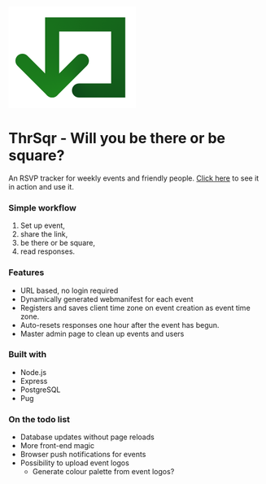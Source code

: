 ![ThrSqr logo](./public/images/thrsqrlogo.png)

# ThrSqr - Will you be there or be square?
An RSVP tracker for weekly events and friendly people.
[Click here](https://thrsqr.hrmn.dev) to see it in action and use it.

### Simple workflow

1. Set up event, 
2. share the link,
3. be there or be square, 
4. read responses. 

### Features

* URL based, no login required
* Dynamically generated webmanifest for each event
* Registers and saves client time zone on event creation as event time zone.
* Auto-resets responses one hour after the event has begun.
* Master admin page to clean up events and users

### Built with

* Node.js
* Express
* PostgreSQL
* Pug
 
### On the todo list

* Database updates without page reloads
* More front-end magic
* Browser push notifications for events
* Possibility to upload event logos
  * Generate colour palette from event logos?
